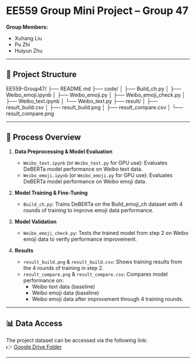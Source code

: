 # EE559 Group Mini Project – Group 47

**Group Members:**  
- Xuhang Liu  
- Pu Zhi  
- Huiyun Zhu  

---

## 📁 Project Structure
EE559-Group47/
├── README.md
├── code/
│ ├── Build_ch.py
│ ├── Weibo_emoji.ipynb
│ ├── Weibo_emoji.py
│ ├── Weibo_emoji_check.py
│ ├── Weibo_text.ipynb
│ └── Weibo_text.py
├── result/
│ ├── result_build.csv
│ ├── result_build.png
│ ├── result_compare.csv
│ └── result_compare.png

---

## 🚀 Process Overview

1. **Data Preprocessing & Model Evaluation**
   - `Weibo_text.ipynb` (or `Weibo_text.py` for GPU use): Evaluates DeBERTa model performance on Weibo text data.
   - `Weibo_emoji.ipynb` (or `Weibo_emoji.py` for GPU use): Evaluates DeBERTa model performance on Weibo emoji data.

2. **Model Training & Fine-Tuning**
   - `Build_ch.py`: Trains DeBERTa on the Build_emoji_ch dataset with 4 rounds of training to improve emoji data performance.

3. **Model Validation**
   - `Weibo_emoji_check.py`: Tests the trained model from step 2 on Weibo emoji data to verify performance improvement.

4. **Results**
   - `result_build.png` & `result_build.csv`: Shows training results from the 4 rounds of training in step 2.
   - `result_compare.png` & `result_compare.csv`: Compares model performance on:
     - Weibo text data (baseline)
     - Weibo emoji data (baseline)
     - Weibo emoji data after improvement through 4 training rounds.

---

## 📊 Data Access

The project dataset can be accessed via the following link:  
👉 [Google Drive Folder](https://drive.google.com/drive/folders/1o_lfWTs4UHc1FmPSv-JyWe2leNqUXQlS?usp=sharing)

---
